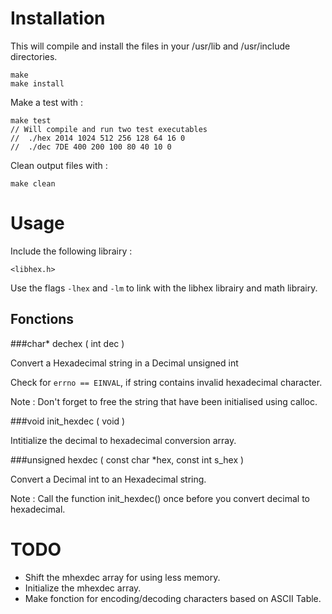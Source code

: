 Installation
======

This will compile and install the files in your /usr/lib and /usr/include directories.

	make
	make install

Make a test with :

	make test
	// Will compile and run two test executables
	//	./hex 2014 1024 512 256 128 64 16 0
	//	./dec 7DE 400 200 100 80 40 10 0

Clean output files with :

	make clean

Usage
======

Include the following librairy :

	<libhex.h>

Use the flags <code>-lhex</code> and <code>-lm</code> to link with the libhex librairy and math librairy.

Fonctions
------

###char* dechex ( int dec )


Convert a Hexadecimal string in a Decimal unsigned int

Check for <code>errno == EINVAL</code>, if string contains invalid hexadecimal character.

Note : Don't forget to free the string that have been initialised using calloc.

###void init_hexdec ( void )

Intitialize the decimal to hexadecimal conversion array.

###unsigned hexdec ( const char *hex, const int s_hex )

Convert a Decimal int to an Hexadecimal string.

Note : Call the function init_hexdec() once before you convert decimal to hexadecimal.

TODO
======

- Shift the mhexdec array for using less memory.
- Initialize the mhexdec array.
- Make fonction for encoding/decoding characters based on ASCII Table.


